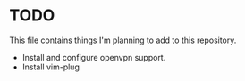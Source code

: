 # TODO
This file contains things I'm planning to add to this repository.

- Install and configure openvpn support.
- Install vim-plug
